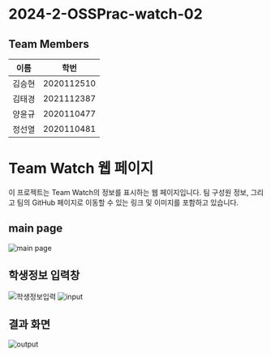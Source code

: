 # 2024-2-OSSPrac-watch-02

## Team Members
| 이름 | 학번 | 
| --- | --- |
| 김승현 | 2020112510 |
| 김태경 | 2021112387 |
| 양윤규 | 2020110477 |
| 정선열 | 2020110481 |

# Team Watch 웹 페이지

이 프로젝트는 Team Watch의 정보를 표시하는 웹 페이지입니다. 팀 구성원 정보, 그리고 팀의 GitHub 페이지로 이동할 수 있는 링크 및 이미지를 포함하고 있습니다.

## main page
![main page](https://github.com/user-attachments/assets/cbee33f1-1238-4512-8b45-bbe78818f4c1)

## 학생정보 입력창
![학생정보입력](https://github.com/user-attachments/assets/24db3d72-3571-4dfd-8226-f6b6b64fc7d2)
![input](https://github.com/user-attachments/assets/634096d5-13a1-47da-befb-13e3ae9a2ce0)

## 결과 화면
![output](https://github.com/user-attachments/assets/4fab585b-36b2-4eab-9584-51b382e976d1)
